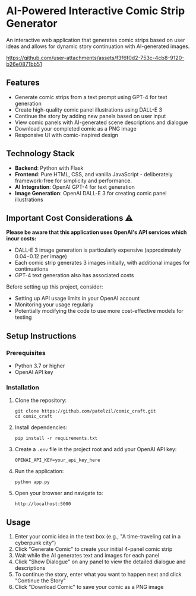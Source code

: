 # AI-Powered Interactive Comic Strip Generator

An interactive web application that generates comic strips based on user ideas and allows for dynamic story continuation with AI-generated images.

https://github.com/user-attachments/assets/f3f6f0d2-753c-4cb8-9120-b26e0871bb51

## Features

- Generate comic strips from a text prompt using GPT-4 for text generation
- Create high-quality comic panel illustrations using DALL-E 3
- Continue the story by adding new panels based on user input
- View comic panels with AI-generated scene descriptions and dialogue
- Download your completed comic as a PNG image
- Responsive UI with comic-inspired design

## Technology Stack

- **Backend**: Python with Flask
- **Frontend**: Pure HTML, CSS, and vanilla JavaScript - deliberately framework-free for simplicity and performance.
- **AI Integration**: OpenAI GPT-4 for text generation
- **Image Generation**: OpenAI DALL-E 3 for creating comic panel illustrations

## Important Cost Considerations ⚠️

**Please be aware that this application uses OpenAI's API services which incur costs:**

- DALL-E 3 image generation is particularly expensive (approximately $0.04-$0.12 per image)
- Each comic strip generates 3 images initially, with additional images for continuations
- GPT-4 text generation also has associated costs

Before setting up this project, consider:
- Setting up API usage limits in your OpenAI account
- Monitoring your usage regularly
- Potentially modifying the code to use more cost-effective models for testing

## Setup Instructions

### Prerequisites

- Python 3.7 or higher
- OpenAI API key

### Installation

1. Clone the repository:
   ```
   git clone https://github.com/patelzil/comic_craft.git
   cd comic_craft
   ```

2. Install dependencies:
   ```
   pip install -r requirements.txt
   ```

3. Create a `.env` file in the project root and add your OpenAI API key:
   ```
   OPENAI_API_KEY=your_api_key_here
   ```

4. Run the application:
   ```
   python app.py
   ```

5. Open your browser and navigate to:
   ```
   http://localhost:5000
   ```

## Usage

1. Enter your comic idea in the text box (e.g., "A time-traveling cat in a cyberpunk city")
2. Click "Generate Comic" to create your initial 4-panel comic strip
3. Wait while the AI generates text and images for each panel
4. Click "Show Dialogue" on any panel to view the detailed dialogue and descriptions
5. To continue the story, enter what you want to happen next and click "Continue the Story"
6. Click "Download Comic" to save your comic as a PNG image
